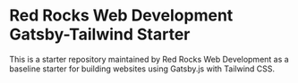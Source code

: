 # Red Rocks Web Development Gatsby-Tailwind Starter

This is a starter repository maintained by Red Rocks Web Development as a baseline starter for building websites using Gatsby.js with Tailwind CSS.
